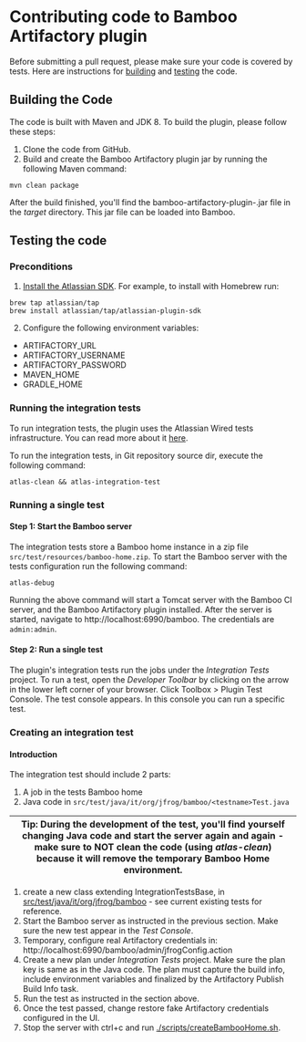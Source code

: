 # Contributing code to Bamboo Artifactory plugin
Before submitting a pull request, please make sure your code is covered by tests.
Here are instructions for [building](#building-the-code) and [testing](#testing-the-code) the code.

## Building the Code
The code is built with Maven and JDK 8.
To build the plugin, please follow these steps:
1. Clone the code from GitHub.
2. Build and create the Bamboo Artifactory plugin jar by running the following Maven command:
```shell script
mvn clean package
```
After the build finished, you'll find the bamboo-artifactory-plugin-<version>.jar file in the *target* directory. 
This jar file can be loaded into Bamboo. 

## Testing the code
### Preconditions
1. [Install the Atlassian SDK](https://developer.atlassian.com/server/framework/atlassian-sdk/install-the-atlassian-sdk-on-a-linux-or-mac-system/).
For example, to install with Homebrew run:
```shell script
brew tap atlassian/tap
brew install atlassian/tap/atlassian-plugin-sdk
```
2. Configure the following environment variables:
* ARTIFACTORY_URL
* ARTIFACTORY_USERNAME
* ARTIFACTORY_PASSWORD
* MAVEN_HOME
* GRADLE_HOME

### Running the integration tests
To run integration tests, the plugin uses the Atlassian Wired tests infrastructure. 
You can read more about it [here](https://developer.atlassian.com/server/framework/atlassian-sdk/run-wired-tests-with-the-plugin-test-console).

To run the integration tests, in Git repository source dir, execute the following command:
```shell script
atlas-clean && atlas-integration-test
```

### Running a single test
#### Step 1: Start the Bamboo server
The integration tests store a Bamboo home instance in a zip file `src/test/resources/bamboo-home.zip`. 
To start the Bamboo server with the tests configuration run the following command:
```shell script
atlas-debug
```
Running the above command will start a Tomcat server with the Bamboo CI server, and the Bamboo Artifactory plugin installed.
After the server is started, navigate to http://localhost:6990/bamboo. The credentials are `admin:admin`.

#### Step 2: Run a single test
The plugin's integration tests run the jobs under the *Integration Tests* project. 
To run a test, open the *Developer Toolbar* by clicking on the arrow in the lower left corner of your browser.
Click Toolbox > Plugin Test Console.
The test console appears. In this console you can run a specific test.

### Creating an integration test
#### Introduction
The integration test should include 2 parts:
1. A job in the tests Bamboo home
2. Java code in `src/test/java/it/org/jfrog/bamboo/<testname>Test.java`

| Tip: During the development of the test, you'll find yourself changing Java code and start the server again and again - make sure to NOT clean the code (using *atlas-clean*) because it will remove the temporary Bamboo Home environment.
| --- |

1. create a new class extending IntegrationTestsBase, in [src/test/java/it/org/jfrog/bamboo](./src/test/java/it/org/jfrog/bamboo) - see current existing tests for reference.
2. Start the Bamboo server as instructed in the previous section. Make sure the new test appear in the *Test Console*.
3. Temporary, configure real Artifactory credentials in: http://localhost:6990/bamboo/admin/jfrogConfig.action
4. Create a new plan under *Integration Tests* project. Make sure the plan key is same as in the Java code. 
The plan must capture the build info, include environment variables and finalized by the Artifactory Publish Build Info task.
5. Run the test as instructed in the section above.
6. Once the test passed, change restore fake Artifactory credentials configured in the UI.
7. Stop the server with ctrl+c and run [./scripts/createBambooHome.sh](./scripts/createBambooHome.sh).